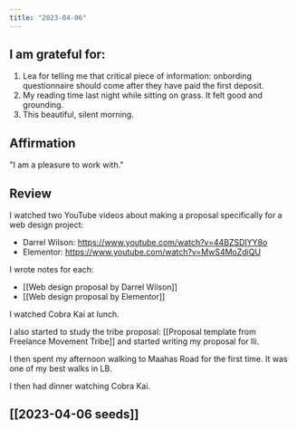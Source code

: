 ```yaml
---
title: "2023-04-06"
---
```

## I am grateful for:
1. Lea for telling me that critical piece of information: onbording questionnaire should come after they have paid the first deposit.
2. My reading time last night while sitting on grass. It felt good and grounding.
3. This beautiful, silent morning.

## Affirmation

"I am a pleasure to work with."

## Review

I watched two YouTube videos about making a proposal specifically for a web design project:
- Darrel Wilson: https://www.youtube.com/watch?v=44BZSDIYY8o
- Elementor: https://www.youtube.com/watch?v=MwS4MoZdiQU

I wrote notes for each:
- [[Web design proposal by Darrel Wilson]]
- [[Web design proposal by Elementor]]

I watched Cobra Kai at lunch.

I also started to study the tribe proposal: [[Proposal template from Freelance Movement Tribe]] and started writing my proposal for Ili.

I then spent my afternoon walking to Maahas Road for the first time. It was one of my best walks in LB.

I then had dinner watching Cobra Kai.

## [[2023-04-06 seeds]]
